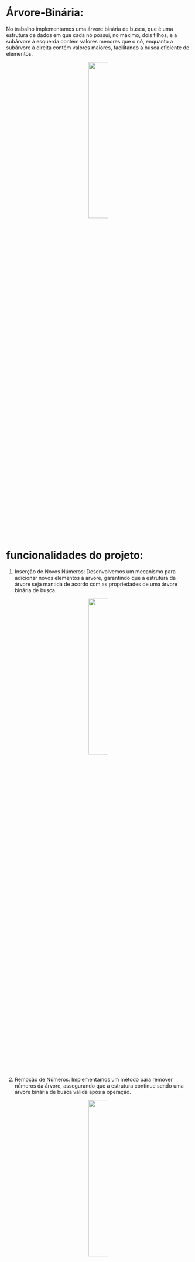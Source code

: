 # Árvore-Binária: 
No trabalho implementamos uma árvore binária de busca, que é uma estrutura de dados em que cada nó possui, no máximo, dois filhos, e a subárvore à esquerda contém valores menores que o nó, enquanto a subárvore à direita contém valores maiores, facilitando a busca eficiente de elementos.

<p align="center" width="100%">
  <img width="33%" src="https://user-images.githubusercontent.com/107360437/270016163-e0180ddf-b16f-4942-860c-c6756f44f95d.png">
</p>

# funcionalidades do projeto:

1. Inserção de Novos Números:
Desenvolvemos um mecanismo para adicionar novos elementos à árvore, garantindo que a estrutura da árvore seja mantida de acordo com as propriedades de uma árvore binária de busca.

<p align="center" width="100%">
  <img width="33%" src="https://user-images.githubusercontent.com/107360437/270015946-9ab4a9ac-cdb0-4f8a-9af9-cbb08f1d8f23.png">
</p>

2. Remoção de Números:
 Implementamos um método para remover números da árvore, assegurando que a estrutura continue sendo uma árvore binária de busca válida após a operação.

<p align="center" width="100%">
  <img width="33%" src="https://user-images.githubusercontent.com/107360437/270015296-143ef007-a91f-4a26-afaa-82ee0bdbd616.png">
</p>

3. Busca de Elementos:
Criamos um algoritmo eficiente de busca, permitindo localizar elementos específicos na árvore com rapidez.

<p align="center" width="100%">
  <img width="33%" src="https://user-images.githubusercontent.com/107360437/270016118-f9a9af66-c900-4f47-90fe-13f1e843d9c3.png">
</p>

4. Impressão da Árvore:
Desenvolvemos uma função para imprimir a estrutura da árvore, facilitando a visualização e compreensão de sua organização.

<p align="center" width="100%">
  <img width="33%" src="https://user-images.githubusercontent.com/107360437/270016163-e0180ddf-b16f-4942-860c-c6756f44f95d.png">
</p>


# Como funciona o código:

# 1. Inserção de Novos Números(Tree.java):

O método insert em uma árvore binária verifica se o nó atual (place) é nulo, o que indicaria que é um ponto de inserção. Se for o caso, ele cria um novo nó com o valor a ser inserido. Caso contrário, compara o valor a ser inserido com o valor do nó atual e decide se deve percorrer a subárvore esquerda ou direita. Isso é feito de forma recursiva até encontrar um ponto de inserção vazio, onde o novo nó é adicionado. No final do processo, a árvore é modificada para incluir o novo nó no local apropriado.

<p align="center" width="100%">
  <img width="33%" src="https://cdn.discordapp.com/attachments/718425842409144351/1155255497780379699/image.png">
</p>
   

# 2. Remoção de Números(Tree.java):

  São 3 situações de exclusão sendo, se há nenhum filho, se há 1 filho e se há 2 filhos.
   
	  1.	Exclusão quando não há filhos:
		  •	Nesse caso, basta remover o nó da árvore. Não há filhos para se preocupar, então a exclusão é direta. O nó simplesmente é removido da árvore.
	  
	  2.	Exclusão quando há um filho:
		  •	Se o nó a ser excluído tem apenas um filho, o procedimento é um pouco mais complexo.
		  •	O nó a ser excluído é substituído pelo seu único filho.
		  •	A árvore ainda mantém a propriedade de árvore binária de busca, pois todos os elementos na subárvore esquerda (se existir) são menores que o nó pai, e todos os elementos na subárvore direita (se existir) são maiores.
		  •	O nó original é removido.
	
	  3.	Exclusão quando há dois filhos:
		  •	Este é o caso mais complexo.
		  •	Primeiro, encontra-se o nó sucessor do nó a ser excluído. O sucessor é o menor elemento na subárvore direita do nó a ser excluído. Isso garante que o sucessor seja maior que todos os elementos na subárvore esquerda e menor que todos os elementos na subárvore direita do nó a ser excluído.
		  •	O valor do nó sucessor substitui o valor do nó a ser excluído.
		  •	Agora, o problema se reduz a excluir o nó sucessor, que pode ser tratado como um dos dois primeiros casos.


    
<p align="center" width="100%">
  <img width="33%" src="https://cdn.discordapp.com/attachments/718425842409144351/1155256338960629810/image.png">
</p>

# 3. Busca de Elementos(Tree.java):

A função search encaminha a busca para a função privada searchNode, passando o nó raiz e o valor a ser procurado como argumentos. A função searchNode verifica se o nó atual é nulo, retornando false caso seja o caso, indicando que o valor não foi encontrado. Se o valor do nó atual for igual ao valor procurado, a função retorna true. Caso o valor procurado seja menor que o valor do nó atual, a busca é encaminhada para a subárvore esquerda. Por fim, se o valor procurado é maior ou igual, a busca é direcionada para a subárvore direita. Esse processo ocorre de forma recursiva, até que o valor desejado seja encontrado ou determinado como ausente na árvore.
       
<p align="center" width="100%">
  <img width="33%" src="https://cdn.discordapp.com/attachments/718425842409144351/1155256570704306217/image.png">
</p>   

# 4. Impressão da Árvore(Tree.java):

Ele finaliza o Scanner aberto e imprime a árvore atual, após isso ele finaliza o programa.

<p align="center" width="100%">
  <img width="33%" src="https://cdn.discordapp.com/attachments/718425842409144351/1155256748588937286/image.png">
</p>   

# Demais Arquivos

Main.java: É um programa interativo onde o usuário pode inserir, procurar e remover elementos em uma árvore binária. Após cada operação, a árvore é impressa de forma visualmente representativa no console, e o programa continua a aguardar novas ações do usuário até que a opção de finalizar seja escolhida.

Node.java: A classe Node representa um nó em uma estrutura de árvore binária, contendo um valor inteiro (info) e referências para os nós esquerdo (left) e direito (right). Além disso, o construtor inicializa o nó com o valor informado e define as referências como nulas.

Trunk.java: A classe Trunk é utilizada para representar a estrutura de um nó auxiliar em uma árvore de impressão, contendo uma referência ao nó anterior (prev) e uma string (str) que armazena a representação gráfica do tronco.


